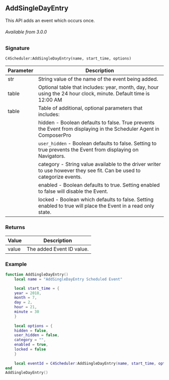 ## AddSingleDayEntry

This API adds an event which occurs once.

###### Available from 3.0.0


### Signature

`C4Scheduler:AddSingleDayEntry(name, start_time, options)`


| Parameter | Description |
| --- | --- |
| str | String value of the name of the event being added. |
| table | Optional table that includes: year, month, day, hour using the 24 hour clock, minute. Default  time is 12:00 AM |
| table | Table of additional, optional parameters that includes: |
| | hidden - Boolean defaults to false.  True prevents the Event from displaying in the Scheduler Agent in ComposerPro |
| | `user_hidden` - Boolean defaults to false. Setting to true prevents the Event from displaying on Navigators. |
| | category - String value available to the driver writer to use however they see fit. Can be used to categorize events. |
| | enabled - Boolean defaults to true. Setting enabled to false will disable the Event. |
| | locked - Boolean which defaults to false. Setting enabled to true will place the Event in a read only state. |


### Returns

| Value | Description |
| --- | --- |
| value | The added Event ID value. |


### Example

```lua
function AddSingleDayEntry()
	local name = "AddSingleDayEntry Scheduled Event"

	local start_time = {
	year = 2018,
	month = 7,
	day = 2,
	hour = 21,
	minute = 30
	}
	
	local options = {
	hidden = false,
	user_hidden = false,
	category = "",
	enabled = true,
	locked = false
	}
	
	local eventId = C4Scheduler:AddSingleDayEntry(name, start_time, options)
end
AddSingleDayEntry()
```
